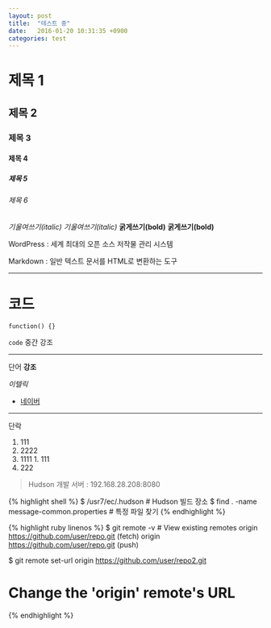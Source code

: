 ```yaml
---
layout: post
title:  "테스트 중"
date:   2016-01-20 10:31:35 +0900
categories: test
---
```


# 제목 1

## 제목 2

### 제목 3 

#### 제목 4 ####

##### 제목 5 #####

###### 제목 6 ######

*기울여쓰기(italic)* _기울여쓰기(italic)_
**굵게쓰기(bold)** __굵게쓰기(bold)__

WordPress
:  세계 최대의 오픈 소스 
저작물 관리 시스템 

Markdown
:  일반 텍스트 문서를
HTML로 변환하는 도구






-----

# 코드

```
function() {}
```

`code` 중간 강조

-----

단어 **강조**

*이텔릭*

- [네이버](www.naver.com)

-----

단락

1. 111
2. 2222
  1. 1111
    1. 111
  2. 222


> Hudson 개발 서버 : 192.168.28.208:8080

{% highlight shell %}
$ /usr7/ec/.hudson
	# Hudson 빌드 장소
$ find . -name message-common.properties
	# 특정 파일 찾기
{% endhighlight %}


{% highlight ruby linenos %}
$ git remote -v
 	# View existing remotes
origin  https://github.com/user/repo.git (fetch)
origin  https://github.com/user/repo.git (push)

$ git remote set-url origin https://github.com/user/repo2.git
# Change the 'origin' remote's URL
{% endhighlight %}